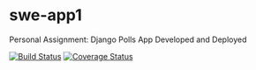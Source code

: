 # swe-app1
Personal Assignment: Django Polls App Developed and Deployed

[![Build Status](https://app.travis-ci.com/jgaomcintosh/swe-app1.svg?branch=main)](https://app.travis-ci.com/jgaomcintosh/swe-app1)
[![Coverage Status](https://coveralls.io/repos/github/jgaomcintosh/swe-app1/badge.svg?branch=main)](https://coveralls.io/github/jgaomcintosh/swe-app1?branch=main)
